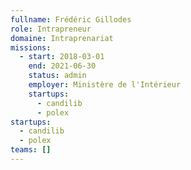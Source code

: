 ```yaml
---
fullname: Frédéric Gillodes
role: Intrapreneur
domaine: Intraprenariat
missions:
  - start: 2018-03-01
    end: 2021-06-30
    status: admin
    employer: Ministère de l'Intérieur
    startups:
      - candilib
      - polex
startups:
  - candilib
  - polex
teams: []
---
```

